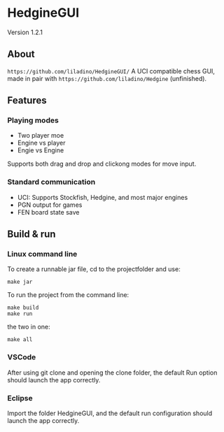 # HedgineGUI
Version 1.2.1

## About
`https://github.com/liladino/HedgineGUI/`
A UCI compatible chess GUI, made in pair with `https://github.com/liladino/Hedgine` (unfinished).

## Features

### Playing modes

* Two player moe
* Engine vs player
* Engie vs Engine

Supports both drag and drop and clickong modes for move input.

### Standard communication

 * UCI: Supports Stockfish, Hedgine, and most major engines
 * PGN output for games
 * FEN board state save

## Build & run

### Linux command line

To create a runnable jar file, cd to the projectfolder and use:
```
make jar
```

To run the project from the command line: 
```
make build
make run
```
the two in one:
```
make all
```

### VSCode

After using git clone and opening the clone folder, the default Run option should launch the app correctly.

### Eclipse

Import the folder HedgineGUI, and the default run configuration should launch the app correctly.

